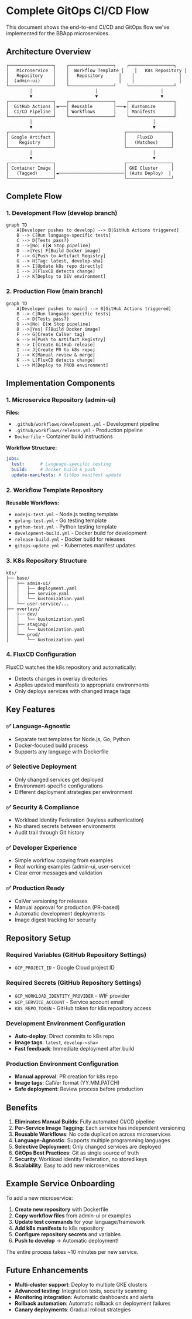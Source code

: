 # Complete GitOps CI/CD Flow

This document shows the end-to-end CI/CD and GitOps flow we've implemented for the BBApp microservices.

## Architecture Overview

```
┌─────────────────┐    ┌─────────────────┐    ┌─────────────────┐
│   Microservice  │    │  Workflow Template │    │   K8s Repository │
│   Repository    │    │   Repository      │    │                 │
│  (admin-ui)     │    │                   │    │                 │
└─────────────────┘    └─────────────────┘    └─────────────────┘
         │                        │                        │
         ▼                        ▼                        ▼
┌─────────────────┐    ┌─────────────────┐    ┌─────────────────┐
│  GitHub Actions │◄───│ Reusable        │───►│ Kustomize       │
│  CI/CD Pipeline │    │ Workflows       │    │ Manifests       │
└─────────────────┘    └─────────────────┘    └─────────────────┘
         │                                              │
         ▼                                              ▼
┌─────────────────┐                          ┌─────────────────┐
│ Google Artifact │                          │    FluxCD       │
│    Registry     │                          │   (Watches)     │
└─────────────────┘                          └─────────────────┘
         │                                              │
         ▼                                              ▼
┌─────────────────┐                          ┌─────────────────┐
│ Container Image │                          │ GKE Cluster     │
│   (Tagged)      │◄─────────────────────────│ (Auto Deploy)  │
└─────────────────┘                          └─────────────────┘
```

## Complete Flow

### 1. Development Flow (develop branch)

```mermaid
graph TD
    A[Developer pushes to develop] --> B[GitHub Actions triggered]
    B --> C[Run language-specific tests]
    C --> D{Tests pass?}
    D -->|No| E[❌ Stop pipeline]
    D -->|Yes| F[Build Docker image]
    F --> G[Push to Artifact Registry]
    G --> H[Tag: latest, develop-sha]
    H --> I[Update k8s repo directly]
    I --> J[FluxCD detects change]
    J --> K[Deploy to DEV environment]
```

### 2. Production Flow (main branch)

```mermaid
graph TD
    A[Developer pushes to main] --> B[GitHub Actions triggered]
    B --> C[Run language-specific tests]
    C --> D{Tests pass?}
    D -->|No| E[❌ Stop pipeline]
    D -->|Yes| F[Build Docker image]
    F --> G[Create CalVer tag]
    G --> H[Push to Artifact Registry]
    H --> I[Create GitHub release]
    I --> J[Create PR to k8s repo]
    J --> K[Manual review & merge]
    K --> L[FluxCD detects change]
    L --> M[Deploy to PROD environment]
```

## Implementation Components

### 1. Microservice Repository (admin-ui)

**Files:**
- `.github/workflows/development.yml` - Development pipeline
- `.github/workflows/release.yml` - Production pipeline
- `Dockerfile` - Container build instructions

**Workflow Structure:**
```yaml
jobs:
  test:      # Language-specific testing
  build:     # Docker build & push  
  update-manifests: # GitOps manifest update
```

### 2. Workflow Template Repository

**Reusable Workflows:**
- `nodejs-test.yml` - Node.js testing template
- `golang-test.yml` - Go testing template  
- `python-test.yml` - Python testing template
- `development-build.yml` - Docker build for development
- `release-build.yml` - Docker build for releases
- `gitops-update.yml` - Kubernetes manifest updates

### 3. K8s Repository Structure

```
k8s/
├── base/
│   ├── admin-ui/
│   │   ├── deployment.yaml
│   │   ├── service.yaml
│   │   └── kustomization.yaml
│   └── user-service/...
├── overlays/
│   ├── dev/
│   │   └── kustomization.yaml
│   ├── staging/
│   │   └── kustomization.yaml
│   └── prod/
│       └── kustomization.yaml
```

### 4. FluxCD Configuration

FluxCD watches the k8s repository and automatically:
- Detects changes in overlay directories
- Applies updated manifests to appropriate environments
- Only deploys services with changed image tags

## Key Features

### ✅ Language-Agnostic
- Separate test templates for Node.js, Go, Python
- Docker-focused build process
- Supports any language with Dockerfile

### ✅ Selective Deployment
- Only changed services get deployed
- Environment-specific configurations
- Different deployment strategies per environment

### ✅ Security & Compliance
- Workload Identity Federation (keyless authentication)
- No shared secrets between environments
- Audit trail through Git history

### ✅ Developer Experience
- Simple workflow copying from examples
- Real working examples (admin-ui, user-service)
- Clear error messages and validation

### ✅ Production Ready
- CalVer versioning for releases
- Manual approval for production (PR-based)
- Automatic development deployments
- Image digest tracking for security

## Repository Setup

### Required Variables (GitHub Repository Settings)
- `GCP_PROJECT_ID` - Google Cloud project ID

### Required Secrets (GitHub Repository Settings)
- `GCP_WORKLOAD_IDENTITY_PROVIDER` - WIF provider
- `GCP_SERVICE_ACCOUNT` - Service account email
- `K8S_REPO_TOKEN` - GitHub token for k8s repository access

### Development Environment Configuration
- **Auto-deploy**: Direct commits to k8s repo
- **Image tags**: `latest`, `develop-<sha>`
- **Fast feedback**: Immediate deployment after build

### Production Environment Configuration  
- **Manual approval**: PR creation for k8s repo
- **Image tags**: CalVer format (YY.MM.PATCH)
- **Safe deployment**: Review process before production

## Benefits

1. **Eliminates Manual Builds**: Fully automated CI/CD pipeline
2. **Per-Service Image Tagging**: Each service has independent versioning
3. **Reusable Workflows**: No code duplication across microservices
4. **Language-Agnostic**: Supports multiple programming languages
5. **Selective Deployment**: Only changed services are deployed
6. **GitOps Best Practices**: Git as single source of truth
7. **Security**: Workload Identity Federation, no stored keys
8. **Scalability**: Easy to add new microservices

## Example Service Onboarding

To add a new microservice:

1. **Create new repository** with Dockerfile
2. **Copy workflow files** from admin-ui or examples
3. **Update test commands** for your language/framework
4. **Add k8s manifests** to k8s repository
5. **Configure repository secrets** and variables
6. **Push to develop** → Automatic deployment!

The entire process takes ~10 minutes per new service.

## Future Enhancements

- **Multi-cluster support**: Deploy to multiple GKE clusters
- **Advanced testing**: Integration tests, security scanning
- **Monitoring integration**: Automatic dashboards and alerts
- **Rollback automation**: Automatic rollback on deployment failures
- **Canary deployments**: Gradual rollout strategies
